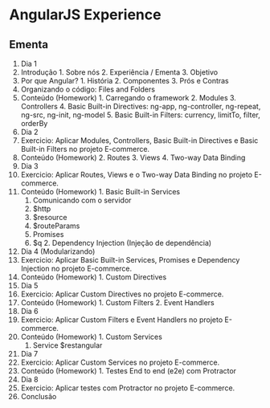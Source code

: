 # AngularJS Experience

## Ementa

1. Dia 1
  1. Introdução
    1. Sobre nós
    2. Experiência / Ementa
    3. Objetivo
  2. Por que Angular?
    1. História
    2. Componentes
    3. Prós e Contras
  3. Organizando o código: Files and Folders
  4. Conteúdo (Homework)
    1. Carregando o framework
    2. Modules
    3. Controllers
    4. Basic Built-in Directives: ng-app, ng-controller, ng-repeat, ng-src, ng-init, ng-model
    5. Basic Built-in Filters: currency, limitTo, filter, orderBy
2. Dia 2
  1. Exercicio: Aplicar Modules, Controllers, Basic Built-in Directives e Basic Built-in Filters no projeto E-commerce.
  2. Conteúdo (Homework)
    2. Routes
    3. Views
    4. Two-way Data Binding
3. Dia 3
  1. Exercicio: Aplicar Routes, Views e o Two-way Data Binding no projeto E-commerce.
  2. Conteúdo (Homework)
    1. Basic Built-in Services
	  1. Comunicando com o servidor
		1. $http
	    2. $resource
	    3. $routeParams
	  2. Promises
	    1. $q
	2. Dependency Injection (Injeção de dependência)
4. Dia 4 (Modularizando)
  1. Exercicio: Aplicar Basic Built-in Services, Promises e Dependency Injection no projeto E-commerce.
  2. Conteúdo (Homework)
    1. Custom Directives
5. Dia 5
  1. Exercicio: Aplicar Custom Directives no projeto E-commerce.
  2. Conteúdo (Homework)
    1. Custom Filters
    2. Event Handlers
6. Dia 6
  1. Exercicio: Aplicar Custom Filters e Event Handlers no projeto E-commerce.
  2. Conteúdo (Homework)
  	1. Custom Services
  	  1. Service $restangular
7. Dia 7
  1. Exercicio: Aplicar Custom Services no projeto E-commerce.
  2. Conteúdo (Homework)
    1. Testes End to end (e2e) com Protractor
8. Dia 8
  1. Exercicio: Aplicar testes com Protractor no projeto E-commerce.
  2. Conclusão